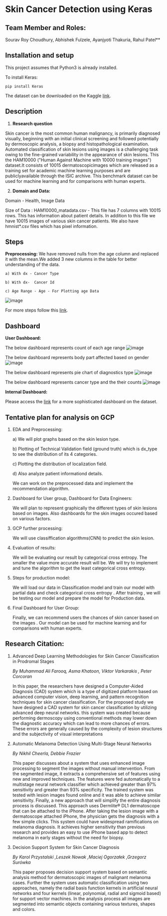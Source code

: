 # Skin Cancer Detection using Keras

## Team Member and Roles:
Sourav Roy Choudhury, Abhishek Fulzele, Ayanjyoti Thakuria, Rahul Patel**


## Installation and setup

This project assumes that Python3 is already installed.

To install Keras:
```
pip install Keras
```

The dataset can be downloaded on the Kaggle [link](https://www.kaggle.com/kmader/skin-cancer-mnist-ham10000).

## Description

1) **Research question**

Skin cancer is the most common human malignancy, is primarily diagnosed visually, beginning with an initial clinical screening and followed potentially by dermoscopic analysis, a biopsy and histopathological examination. Automated classification of skin lesions using images is a challenging task owing to the fine-grained variability in the appearance of skin lesions. This the HAM10000 ("Human Against Machine with 10000 training images") dataset.It consists of 10015 dermatoscopicimages which are released as a training set for academic machine learning purposes and are publiclyavailable through the ISIC archive. This benchmark dataset can be used for machine learning and for comparisons with human experts.

2) **Domain and Data:**

Domain - Health, Image Data

Size of Data : HAM10000_matadata.csv - This file has 7 columns with 10015 rows. This has information about patient details.
      In addition to this file we have 10015 images of various skin cancer patients. We also have hmnist*.csv files which has pixel           information.

## Steps

**Preprocessing:** We have removed nulls from the age column and replaced it with the mean.We added 3 new columns in the table for better understanding of the data.

    a) With dx - Cancer Type

    b) With dx-  Cancer Id

    c) Age Range - Age - For Plotting age Data

![image](https://github.com/Group13-KBS/FinalProject/blob/master/Tablesummary.JPG)

For more steps follow this [link](https://github.com/Group13-KBS/FinalProject/blob/master/steps.md).

## Dashboard

**User Dashboard:**

The below dashboard represents count of each age range
![image](https://github.com/Group13-KBS/FinalProject/blob/master/EDA%20images/Image1.JPG)

The below dashboard represents body part affected based on gender
![image](https://github.com/Group13-KBS/FinalProject/blob/master/EDA%20images/image2.JPG)

The below dashboard represents pie chart of diagnostics type
![image](https://github.com/Group13-KBS/FinalProject/blob/master/EDA%20images/image3.JPG)

The below dashboard represents cancer type and the their counts
![image](https://github.com/Group13-KBS/FinalProject/blob/master/EDA%20images/image4.png)
    
**Internal Dashboard:**

Please access the [link](https://github.com/Group13-KBS/FinalProject/blob/master/Notebooks/preprocessing.ipynb) for a more sophisticated dashboard on the dataset.      

## Tentative plan for analysis on GCP

1)  EDA and Preprocessing:

       a) We will plot graphs based on the skin lesion type.

       b) Plotting of Technical Validation field (ground truth) which is dx_type to see the distribution of its 4 categories.

       c) Plotting the distribution of localization field.

       d) Also analyze patient informationd details.

    We can work on the preprocessed data and implement the recommendation algorithm.

2) Dashboard for User group, Dashboard for Data Engineers:

    We will plan to represent graphically the different types of skin lesions based on images. Also dashboards for the                  skin images occured based on various factors.
    
3) GCP further processing:

    We will use classiffication algorithms(CNN) to predict the skin lesion.

4) Evaluation of results:

    We will be evaluating our result by categorical cross entropy. The smaller the value more accurate result will                          be. We will try to implement and tune the algorithm to get the least categorical cross entropy.          

5)  Steps for production model:

    We will load our data in Classification model and train our model with partial data and check categorical cross entropy .                After training , we will be testing our model and prepare the model for Production data.

6)  Final Dashboard for User Group:

    Finally, we can recommend users the chances of skin cancer based on the images . Our model can be used for machine                      learning and for comparisons with human experts.
      
## Research Citation:
      
  1. Advanced Deep Learning Methodologies for Skin Cancer Classification in Prodromal Stages
  
     *By Muhammad Ali Farooq, Asma Khatoon, Viktor Varkarakis , Peter Corcoran*

     In this paper, the researchers have designed a Computer-Aided Diagnosis (CAD) system which is a type of digitized platform              based on advanced computer vision, deep learning, and pattern recognition techniques for skin cancer classification. For the            proposed study we have designed a CAD system for skin cancer classification by utilizing advanced deep neural networks. this            system was created because performing dermoscopy using conventional methods may lower down the diagnostic accuracy which can            lead to more chances of errors. These errors are generally caused by the complexity of lesion structures and the subjectivity            of visual interpretations 

  2. Automatic Melanoma Detection Using Multi-Stage Neural Networks
  
     *By Nikhil Cheerla, Debbie Frazier*

     This paper discusses about a system that uses enhanced image processing to segment the images without manual intervention. From          the segmented image, it extracts a comprehensive set of features using new and improved techniques. The features were fed                automatically to a multistage neural network classifier which achieved greater than 97% sensitivity and greater than 93%                specificity. The trained system was tested with lesion images found online and it was able to achieve similar sensitivity.              Finally, a new approach that will simplify the entire diagnosis process is discussed. This approach uses Dermlite® DL1                  dermatoscope that can be attached to the iPhone. After taking the lesion image with a dermatoscope attached iPhone, the                  physician gets the diagnosis with a few simple clicks. This system could have widespread ramifications on melanoma diagnosis.            It achieves higher sensitivity than previous research and provides an easy to use iPhone based app to detect melanoma in early          stages without the need for biopsy.

  3. Decision Support System for Skin Cancer Diagnosis
  
     *By Karol Przystalski ,Leszek Nowak ,Maciej Ogorzałek ,Grzegorz Surówka*

     This paper proposes decision support system based on semantic analysis method for dermatoscopic images of malignant melanoma            cases. Further the system uses automatic classification using two approaches, namely the radial basis function kernels in                artificial neural networks and four kernels (linear, polynomial, radial and sigmoid based) for support vector machines. In the          analysis process all images are segmented into semantic objects containing various textures, shapes and colors.


